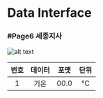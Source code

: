 # Data Interface

### #Page6 세종지사

![alt text](6_세종지사.png)

<style>
table { width: 100%; }
th, td { text-align: center; }
</style>

| 번호 | 데이터 | 포맷 | 단위 |
|---|---|---|---|
| 1 | 기온 | 00.0 | ℃ |